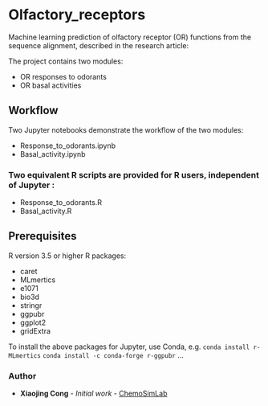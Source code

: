 # Olfactory_receptors
Machine learning prediction of olfactory receptor (OR) functions from the sequence alignment, described in the research article:

The project contains two modules:
- OR responses to odorants
- OR basal activities

## Workflow
Two Jupyter notebooks demonstrate the workflow of the two modules:
- Response_to_odorants.ipynb
- Basal_activity.ipynb

### Two equivalent R scripts are provided for R users, independent of Jupyter :
- Response_to_odorants.R
- Basal_activity.R

## Prerequisites
R version 3.5 or higher
R packages: 
- caret
- MLmertics
- e1071
- bio3d
- stringr
- ggpubr
- ggplot2
- gridExtra

To install the above packages for Jupyter, use Conda, e.g. 
`conda install r-MLmertics`
`conda install -c conda-forge r-ggpubr`
...


### Author
* **Xiaojing Cong** - *Initial work* - [ChemoSimLab](https://chemosim.unice.fr/)

